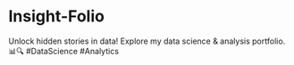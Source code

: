 # Insight-Folio
Unlock hidden stories in data! Explore my data science &amp; analysis portfolio. 📊🔍 #DataScience #Analytics
